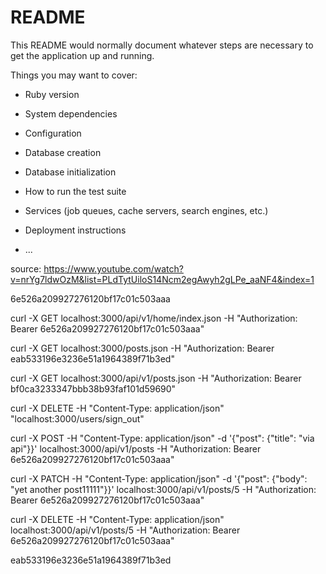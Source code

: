 # README

This README would normally document whatever steps are necessary to get the
application up and running.

Things you may want to cover:

* Ruby version

* System dependencies

* Configuration

* Database creation

* Database initialization

* How to run the test suite

* Services (job queues, cache servers, search engines, etc.)

* Deployment instructions

* ...


source: https://www.youtube.com/watch?v=nrYg7ldwOzM&list=PLdTytUiloS14Ncm2egAwyh2gLPe_aaNF4&index=1




6e526a209927276120bf17c01c503aaa

curl -X GET localhost:3000/api/v1/home/index.json -H "Authorization: Bearer 6e526a209927276120bf17c01c503aaa"

curl -X GET localhost:3000/posts.json -H "Authorization: Bearer eab533196e3236e51a1964389f71b3ed"

curl -X GET localhost:3000/api/v1/posts.json -H "Authorization: Bearer bf0ca3233347bbb38b93faf101d59690"

curl -X DELETE -H "Content-Type: application/json"  "localhost:3000/users/sign_out"

curl -X POST -H "Content-Type: application/json" -d '{"post": {"title": "via api"}}' localhost:3000/api/v1/posts -H "Authorization: Bearer 6e526a209927276120bf17c01c503aaa"

curl -X PATCH -H "Content-Type: application/json" -d '{"post": {"body": "yet another post11111"}}'  localhost:3000/api/v1/posts/5 -H "Authorization: Bearer 6e526a209927276120bf17c01c503aaa"

curl -X DELETE -H "Content-Type: application/json"  localhost:3000/api/v1/posts/5 -H "Authorization: Bearer 6e526a209927276120bf17c01c503aaa"


eab533196e3236e51a1964389f71b3ed